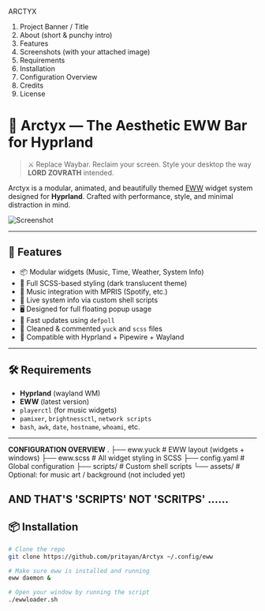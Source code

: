 ARCTYX


1. Project Banner / Title
2. About (short & punchy intro)
3. Features
4. Screenshots (with your attached image)
5. Requirements
6. Installation
7. Configuration Overview
8. Credits
9. License


# 🌌 Arctyx — The Aesthetic EWW Bar for Hyprland

> ⚔️ Replace Waybar. Reclaim your screen. Style your desktop the way **LORD ZOVRATH** intended.

Arctyx is a modular, animated, and beautifully themed [EWW](https://github.com/elkowar/eww) widget system designed for **Hyprland**. Crafted with performance, style, and minimal distraction in mind.

![Screenshot](./4eeed2fe-b577-4d57-964d-5b09358c245f.png)

---

## 🚀 Features

- 📦 Modular widgets (Music, Time, Weather, System Info)
- 🎨 Full SCSS-based styling (dark translucent theme)
- 🎵 Music integration with MPRIS (Spotify, etc.)
- 📶 Live system info via custom shell scripts
- 🖥️ Designed for full floating popup usage
- 🧠 Fast updates using `defpoll`
- 🧼 Cleaned & commented `yuck` and `scss` files
- 🧪 Compatible with Hyprland + Pipewire + Wayland

---

## 🛠 Requirements

- **Hyprland** (wayland WM)
- **EWW** (latest version)
- `playerctl` (for music widgets)
- `pamixer`, `brightnessctl`, `network scripts`
- `bash`, `awk`, `date`, `hostname`, `whoami`, etc.

---

**CONFIGURATION OVERVIEW**
.
├── eww.yuck       # EWW layout (widgets + windows)
├── eww.scss       # All widget styling in SCSS
├── config.yaml    # Global configuration
├── scripts/       # Custom shell scripts
└── assets/        # Optional: for music art / background (not included yet)


## AND THAT'S 'SCRIPTS' NOT 'SCRITPS' ...... 

## 📦 Installation

```bash
# Clone the repo
git clone https://github.com/pritayan/Arctyx ~/.config/eww

# Make sure eww is installed and running
eww daemon &

# Open your window by running the script 
./ewwloader.sh





